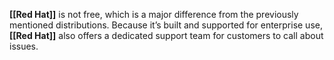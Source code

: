 **[[Red Hat]]** is not free, which is a major difference from the previously mentioned distributions. Because it’s built and supported for enterprise use, **[[Red Hat]]** also offers a dedicated support team for customers to call about issues.